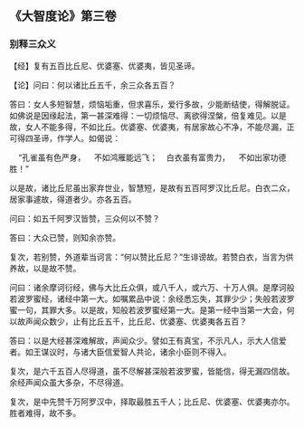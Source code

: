 ## 《大智度论》第三卷

### 别释三众义

【经】复有五百比丘尼、优婆塞、优婆夷，皆见圣谛。

【论】问曰：何以诸比丘五千，余三众各五百？

答曰：女人多短智慧，烦恼垢重，但求喜乐，爱行多故，少能断结使，得解脱证。如佛说是因缘起法，第一甚深难得：一切烦恼尽、离欲得涅槃，倍复难见。以是故，女人不能多得，不如比丘。优婆塞、优婆夷，有居家故心不净，不能尽漏，正可得四圣谛，作学人。如偈说：

&nbsp;&nbsp;&nbsp;&nbsp;“孔雀虽有色严身，&nbsp;&nbsp;&nbsp;&nbsp;不如鸿雁能远飞；&nbsp;&nbsp;&nbsp;&nbsp;白衣虽有富贵力，&nbsp;&nbsp;&nbsp;&nbsp;不如出家功德胜！”

以是故，诸比丘尼虽出家弃世业，智慧短，是故有五百阿罗汉比丘尼。白衣二众，居家事遽故，得道者少。亦各五百。

问曰：如五千阿罗汉皆赞，三众何以不赞？

答曰：大众已赞，则知余亦赞。

复次，若别赞，外道辈当诃言：“何以赞比丘尼？”生诽谤故。若赞白衣，当言为供养故，以是故不赞。

问曰：诸余摩诃衍经，佛与大比丘众俱，或八千人，或六万、十万人俱。是摩诃般若波罗蜜经，诸经中第一大。如嘱累品中说：余经悉忘失，其罪少少；失般若波罗蜜一句，其罪大多。以是故，知般若波罗蜜经第一大。是第一经中当第一大会，何以故声闻众数少，止有比丘五千，比丘尼、优婆塞、优婆夷各五百？

答曰：以是大经甚深难解故，声闻众少。譬如王有真宝，不示凡人，示大人信爱者。如王谋议时，与诸大臣信爱智人共论，诸余小臣则不得入。

复次，是六千五百人尽得道，虽不尽解甚深般若波罗蜜，皆能信，得无漏四信故。余经声闻众虽大多杂，不尽得道。

复次，是中先赞千万阿罗汉中，择取最胜五千人；比丘尼、优婆塞、优婆夷亦尔。胜者难得，故不多。